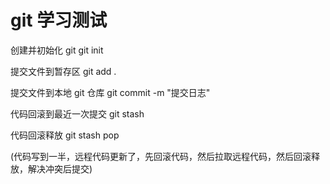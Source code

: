 # git 学习测试

创建并初始化 git
git init

提交文件到暂存区
git add .

提交文件到本地 git 仓库
git commit -m "提交日志"

代码回滚到最近一次提交
git stash

代码回滚释放
git stash pop

(代码写到一半，远程代码更新了，先回滚代码，然后拉取远程代码，然后回滚释放，解决冲突后提交)
